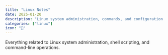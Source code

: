 ```yaml
---
title: "Linux Notes"
date: 2025-01-20
description: "Linux system administration, commands, and configuration notes"
categories: ["linux"]
icon: "🐧"
---
```


Everything related to Linux system administration, shell scripting, and command-line operations.
